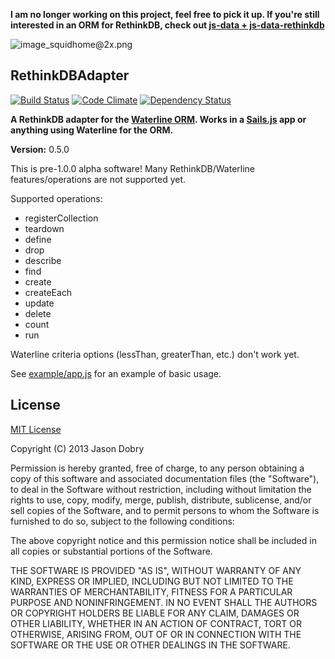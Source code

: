 __I am no longer working on this project, feel free to pick it up. If you're still interested in an ORM for RethinkDB, check out [js-data + js-data-rethinkdb](http://js-data.io)__

![image_squidhome@2x.png](http://i.imgur.com/RIvu9.png)

## RethinkDBAdapter
[![Build Status](https://travis-ci.org/jmdobry/waterline-rethinkdb.png?branch=master)](https://travis-ci.org/jmdobry/waterline-rethinkdb) [![Code Climate](https://codeclimate.com/github/jmdobry/waterline-rethinkdb.png)](https://codeclimate.com/github/jmdobry/waterline-rethinkdb) [![Dependency Status](https://gemnasium.com/jmdobry/waterline-rethinkdb.png)](https://gemnasium.com/jmdobry/waterline-rethinkdb)

__A RethinkDB adapter for the [Waterline ORM](https://github.com/balderdashy/waterline). Works in a [Sails.js](https://github.com/balderdashy/sails) app or anything using Waterline for the ORM.__

__Version:__ 0.5.0

This is pre-1.0.0 alpha software! Many RethinkDB/Waterline features/operations are not supported yet.

Supported operations:

- registerCollection
- teardown
- define
- drop
- describe
- find
- create
- createEach
- update
- delete
- count
- run

Waterline criteria options (lessThan, greaterThan, etc.) don't work yet.

See [example/app.js](https://github.com/jmdobry/angular-cache/blob/master/example/app.js) for an example of basic usage.

## License
[MIT License](https://github.com/jmdobry/angular-cache/blob/master/LICENSE)

Copyright (C) 2013 Jason Dobry

Permission is hereby granted, free of charge, to any person obtaining a copy of
this software and associated documentation files (the "Software"), to deal in
the Software without restriction, including without limitation the rights to
use, copy, modify, merge, publish, distribute, sublicense, and/or sell copies
of the Software, and to permit persons to whom the Software is furnished to do
so, subject to the following conditions:

The above copyright notice and this permission notice shall be included in all
copies or substantial portions of the Software.

THE SOFTWARE IS PROVIDED "AS IS", WITHOUT WARRANTY OF ANY KIND, EXPRESS OR
IMPLIED, INCLUDING BUT NOT LIMITED TO THE WARRANTIES OF MERCHANTABILITY, FITNESS
FOR A PARTICULAR PURPOSE AND NONINFRINGEMENT. IN NO EVENT SHALL THE AUTHORS OR
COPYRIGHT HOLDERS BE LIABLE FOR ANY CLAIM, DAMAGES OR OTHER LIABILITY, WHETHER
IN AN ACTION OF CONTRACT, TORT OR OTHERWISE, ARISING FROM, OUT OF OR IN
CONNECTION WITH THE SOFTWARE OR THE USE OR OTHER DEALINGS IN THE SOFTWARE.
